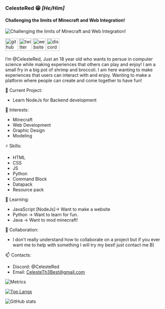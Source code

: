 
### **CelesteRed** 😁 *[He/Him]*
#### Challenging the limits of Minecraft and Web Integration!
![Challenging the limits of Minecraft and Web Integration!](https://cdn.discordapp.com/attachments/1057122393832816661/1171874274487840809/sssss1.png?ex=655e43f7&is=654bcef7&hm=e175b8d0e82fbc0ec4d6d4cf75f050cfb659d67af9b0ffc348c03647dc1ab1a9&)

[<img src='https://cdn.jsdelivr.net/npm/simple-icons@3.0.1/icons/github.svg' alt='github' height='40'>](https://github.com/CelesteRed)  [<img src='https://cdn.jsdelivr.net/npm/simple-icons@3.0.1/icons/twitter.svg' alt='twitter' height='40'>](https://twitter.com/@CelesteR3d)  [<img src='https://cdn.jsdelivr.net/npm/simple-icons@3.0.1/icons/icloud.svg' alt='website' height='40'>](Celeste.Red)  [<img src='https://cdn.jsdelivr.net/npm/simple-icons@3.0.1/icons/discord.svg' alt='discord' height='40'>]([Celeste.Red](https://celestered.carrd.co/#socials))  

I’m @CelesteRed, Just an 18 year old who wants to persue in computer science while making experiences that others can play and enjoy!
I am a small fry in a big pot of shrimp and broccoli. I am here wanting to make experiences that users can interact with and enjoy. Wanting to make a platform where people can create and come together to have fun!

🔭 Current Project:
- Learn NodeJs for Backend development 

👀 Interests:
- Minecraft
- Web Development
- Graphic Design
- Modeling

⚡ Skills: 
- HTML
- CSS
- JS
- Python
- Command Block
- Datapack
- Resource pack

🌱 Learning:
- JavaScript [NodeJs]-> Want to make a website 
- Python -> Want to learn for fun.
- Java -> Want to mod minecraft!

💞️ Collaboration:
- I don't really understand how to collaborate on a project but if you ever want me to help with something I will try my best! just contact me B)

📫 Contacts:
- Discord: @CelesteRed
- Email: CelesteTh3Best@gmail.com

<!---
CelesteRed/CelesteRed is a ✨ special ✨ repository because its `README.md` (this file) appears on your GitHub profile.
You can click the Preview link to take a look at your changes.
--->

![Metrics](https://metrics.lecoq.io/CelesteRed?template=classic&base.activity=0&base.community=0&base.repositories=0&base.metadata=0&base=header%2C%20activity%2C%20community%2C%20repositories%2C%20metadata&base.indepth=false&base.hireable=false&base.skip=false&config.timezone=America%2FNew_York)

[![Top Langs](https://github-readme-stats.vercel.app/api/top-langs/?username=CelesteRed)](https://github.com/anuraghazra/github-readme-stats)

![GitHub stats](https://github-readme-stats.vercel.app/api?username=CelesteRed&show_icons=true)  
